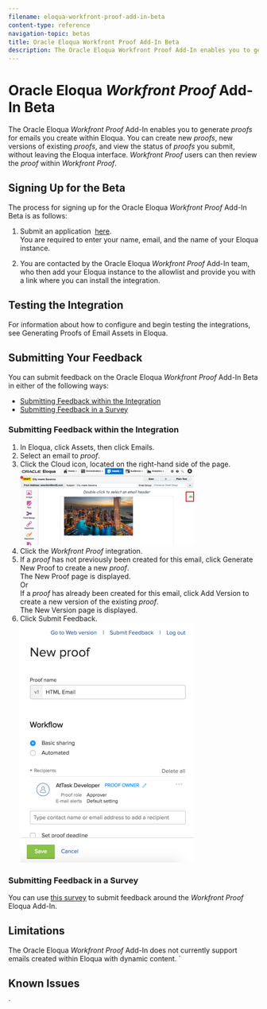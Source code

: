 ```yaml
---
filename: eloqua-workfront-proof-add-in-beta
content-type: reference
navigation-topic: betas
title: Oracle Eloqua Workfront Proof Add-In Beta
description: The Oracle Eloqua Workfront Proof Add-In enables you to generate proofs for emails you create within Eloqua. You can create new proofs, new versions of existing proofs, and view the status of proofs you submit, without leaving the Eloqua interface. Workfront Proof users can then review the proof within Workfront Proof.
---
```


# Oracle Eloqua *Workfront Proof* Add-In Beta

The Oracle Eloqua *Workfront Proof*&nbsp;Add-In&nbsp;enables you to generate *proofs* for&nbsp;emails you create&nbsp;within Eloqua. You can create new *proofs*, new versions of existing *proofs*, and view the status of *proofs* you submit, without leaving the Eloqua interface. *Workfront Proof*&nbsp;users can then review the *proof* within *Workfront Proof*.

## Signing Up for the Beta

The process for signing up for the Oracle Eloqua *Workfront Proof*&nbsp;Add-In Beta is as follows:

1. Submit an application&nbsp; [here](https://goo.gl/forms/nEbKEyIjdomzKp6l2).   
   You are required to enter your name, email, and the name of your Eloqua instance.

1. You are contacted by the Oracle Eloqua *Workfront Proof*&nbsp;Add-In team, who then add your Eloqua instance to the allowlist and provide you with a link where you can install the integration.

<!--
<h2 data-mc-conditions="QuicksilverOrClassic.Draft mode"><a name="testing-the-integration"></a>Testing the Integration</h2>
-->

## Testing the Integration

<!--
<p data-mc-conditions="QuicksilverOrClassic.Draft mode">For information about how to&nbsp;configure and begin testing the integrations, see Generating Proofs of Email Assets in Eloqua.</p>
-->

For information about how to&nbsp;configure and begin testing the integrations, see Generating Proofs of Email Assets in Eloqua.

## Submitting Your Feedback

You can submit feedback on the Oracle Eloqua *Workfront Proof*&nbsp;Add-In Beta in either of the following ways:

* [Submitting Feedback within the Integration](#submitting-feedback-within-the-integration) 
* [Submitting Feedback in a Survey](#submitting-feedback-in-a-survey)

### Submitting Feedback within the Integration

<ol> 
 <li value="1">In Eloqua, click&nbsp;<span class="bold">Assets</span>, then click&nbsp;<span class="bold">Emails</span>.</li> 
 <li value="2">Select an&nbsp;email to <em>proof</em>.</li> 
 <li value="3">Click the&nbsp;<span class="bold">Cloud</span>&nbsp;icon, located on the right-hand side of the page.<br><img src="assets/eloqua-icon-350x155.png" style="width: 350;height: 155;"></li> 
 <li value="4">Click the <em>Workfront Proof</em>&nbsp;integration.</li> 
 <li value="5">If a <em>proof</em> has not previously been created for this email, click&nbsp;<span class="bold">Generate New Proof</span>&nbsp;to create a new <em>proof</em>.<br>The New Proof page is displayed.<br>Or<br>If a <em>proof</em> has already been created for this email, click&nbsp;<span class="bold">Add Version</span>&nbsp;to create a new version of the&nbsp;existing <em>proof</em>.<br>The New Version page is displayed.</li> 
 <li value="6">Click <span class="bold">Submit Feedback</span>.<br><img src="assets/eloqua-newproof-form-350x483.png" style="width: 350;height: 483;"></li> 
</ol>

### Submitting Feedback in a Survey

You can use [this survey](http://survey.qualtrics.com/jfe/form/SV_1GOYsN7XJytpxTT) to submit feedback around the *Workfront Proof* Eloqua Add-In.

<!--
<h2 data-mc-conditions="QuicksilverOrClassic.Draft mode"><a name="limitations"></a>Limitations</h2>
-->

## Limitations

The Oracle Eloqua *Workfront Proof*&nbsp;Add-In does not currently support emails created within Eloqua with dynamic content.
`

## Known Issues

`  